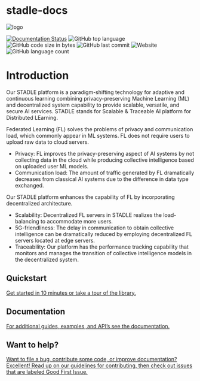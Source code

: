# stadle-docs

![logo](https://github.com/tie-set/stadle-docs/blob/main/_static/STADLE_logo.png)

[![Documentation Status](https://readthedocs.org/projects/stadle-documentation/badge/?version=latest)](https://stadle-documentation.readthedocs.io/en/latest/?badge=latest)
![GitHub top language](https://img.shields.io/github/languages/top/tie-set/stadle-docs)
![GitHub code size in bytes](https://img.shields.io/github/languages/code-size/tie-set/stadle-docs)
![GitHub last commit](https://img.shields.io/github/last-commit/tie-set/stadle-docs)
![Website](https://img.shields.io/website?down_color=lightgrey&down_message=offline&up_color=blue&up_message=online&url=https%3A%2F%2Ftie-set.com)
![GitHub language count](https://img.shields.io/github/languages/count/tie-set/stadle-docs)

# Introduction
Our STADLE platform is a paradigm-shifting technology for adaptive and continuous learning combining privacy-preserving Machine Learning (ML) and decentralized system capability to provide scalable, versatile, and secure AI services. STADLE stands for Scalable & Traceable AI platform for Distributed LEarning.

Federated Learning (FL) solves the problems of privacy and communication load, which commonly appear in ML systems. FL does not require users to upload raw data to cloud servers.

- Privacy: FL improves the privacy-preserving aspect of AI systems by not collecting data in the cloud while producing collective intelligence based on uploaded user ML models.
- Communication load: The amount of traffic generated by FL dramatically decreases from classical AI systems due to the difference in data type exchanged.

Our STADLE platform enhances the capability of FL by incorporating decentralized architecture.

- Scalability: Decentralized FL servers in STADLE realizes the load-balancing to accommodate more users.
- 5G-friendliness: The delay in communication to obtain collective intelligence can be dramatically reduced by employing decentralized FL servers located at edge servers.
- Traceability: Our platform has the performance tracking capability that monitors and manages the transition of collective intelligence models in the decentralized system.


## Quickstart
[Get started in 10 minutes  or take a tour of the library.](https://stadle-documentation.readthedocs.io/en/latest/index.html)

## Documentation
[For additional guides, examples, and API’s see the documentation.](https://stadle-documentation.readthedocs.io/en/latest/index.html)

## Want to help?
[Want to file a bug, contribute some code, or improve documentation? Excellent! Read up on our guidelines for contributing, then check out issues that are labeled Good First Issue.](https://stadle-documentation.readthedocs.io/en/latest/index.html)
